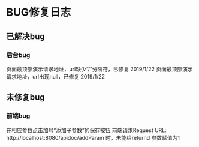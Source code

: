 #  BUG修复日志

##  已解决bug
###  后台bug
  页面最顶部演示请求地址，url缺少“/”分隔符，已修复   2019/1/22
  页面最顶部演示请求地址，url出现null，已修复   2019/1/22
  
##  未修复bug
###  前端bug
在相应参数点击加号“添加子参数”的保存按钮
前端请求Request URL: http://localhost:8080/apidoc/addParam  时，未能给returnd 参数赋值为1
